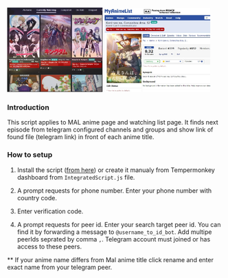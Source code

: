 <img src="WatchingListPreview.jpg" width="44%"/> <img src="AnimePagePreview.jpg" width="49%" HEIGHT="auto"/>


### Introduction

This script applies to MAL anime page and watching list page. It finds next episode from telegram configured channels and groups and show link of found file (telegram link) in front of each anime title.

### How to setup

1) Install the script ([from here](https://greasyfork.org/en/scripts/436807-telegram-new-episode-finder-for-mal-watching-list-page-and-anime-list)) or create it manualy from Tempermonkey dashboard from `IntegratedScript.js` file.

2) A prompt requests for phone number. Enter your phone number with country code. 

3) Enter verification code.

4) A prompt requests for peer id. Enter your search target peer id. You can find it by forwarding a message to `@username_to_id_bot`. Add multipe peerIds seprated by comma `,`. Telegram account must joined or has access to these peers.

** If your anime name differs from Mal anime title click rename and enter exact name from your telegram peer.
